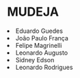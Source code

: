 # MUDEJA


<li>
  Eduardo Guedes
  </li>
  <li>
  João Paulo França
  </li>
  <li>
  Felipe Magrinelli
  </li>
  <li>
  Leonardo Augusto
  </li>
  <li>
  Sidney Edson
  </li>
  <li>
  Leonardo Rodrigues
</li>
